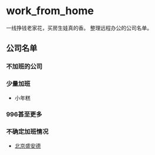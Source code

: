 # work_from_home
一线挣钱老家花，买房生娃真的香。 整理远程办公的公司名单。

## 公司名单
### 不加班的公司

### 少量加班
* 小年糕

### 996甚至更多

### 不确定加班情况
* [北京盛安德](https://zhuanlan.zhihu.com/p/111092344)
